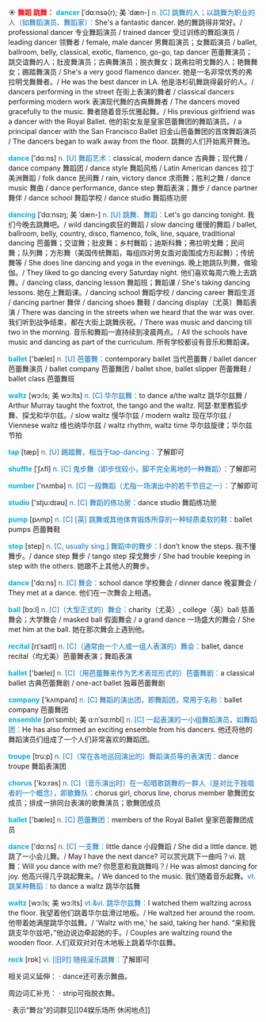 ☀ <font color="red">**舞蹈 跳舞：**</font>
<font color="sky blue">**dancer**</font> [ˈdɑ:nsə(r); 美 ˈdæn-]
<font color="#0070c0">n. [C] 跳舞的人；以跳舞为职业的人（如舞蹈演员、舞蹈家）：</font>She's a fantastic dancer. 她的舞跳得非常好。/ professional dancer 专业舞蹈演员 / trained dancer 受过训练的舞蹈演员 / leading dancer 领舞者 / female, male dancer 男舞蹈演员；女舞蹈演员 / ballet, ballroom, belly, classical, exotic, flamenco, go-go, tap dancer 芭蕾舞演员；跳交谊舞的人；肚皮舞演员；古典舞演员；脱衣舞女；跳弗拉明戈舞的人；艳舞舞女；踢踏舞演员 / She's a very good flamenco dancer. 她是一名非常优秀的弗拉明戈舞舞者。/ He was the best dancer in LA. 他是洛杉矶舞跳得最好的人。/ dancers performing in the street 在街上表演的舞者 / classical dancers performing modern work 表演现代舞的古典舞舞者 / The dancers moved gracefully to the music. 舞者随着音乐优雅起舞。/ His previous girlfriend was a dancer with the Royal Ballet. 他的前女友是皇家芭蕾舞团的舞蹈演员。/ a principal dancer with the San Francisco Ballet 旧金山芭备舞团的首席舞蹈演员 / The dancers began to walk away from the floor. 跳舞的人们开始离开舞池。

<font color="sky blue">**dance**</font> ['dɑːns] 
<font color="#0070c0">n. [U] 舞蹈艺术：</font>classical, modern dance 古典舞；现代舞 / dance company 舞蹈团 / dance style 舞蹈风格 / Latin American dances 拉丁美洲舞蹈 / folk dance 民间舞 / rain, victory dance 求雨舞；胜利之舞 / dance music 舞曲 / dance performance, dance step 舞蹈表演；舞步 / dance partner 舞伴 / dance school 舞蹈学校 / dance studio 舞蹈练功房
           
<font color="sky blue">**dancing**</font> [ˈdɑ:nsɪŋ; 美 ˈdæn-]
<font color="#0070c0">n. [U] 跳舞、舞蹈：</font>Let's go dancing tonight. 我们今晚去跳舞吧。/ wild dancing疯狂的舞蹈 / slow dancing 缓慢的舞蹈 / ballet, ballroom, belly, country, disco, flamenco, folk, line, square, traditional dancing 芭蕾舞；交谊舞；肚皮舞；乡村舞蹈；迪斯科舞；弗拉明戈舞；民间舞；队列舞；方形舞（美国传统舞蹈，每组四对男女面对面围成方形起舞）；传统舞等 / She does line dancing and yoga in the evenings. 晚上她跳队列舞，做瑜伽。/ They liked to go dancing every Saturday night. 他们喜欢每周六晚上去跳舞。/ dancing class, dancing lesson 舞蹈班；舞蹈课 / She's taking dancing lessons. 她在上舞蹈课。/ dancing school 舞蹈学校 / dancing career 舞蹈生涯 / dancing partner 舞伴 / dancing shoes 舞鞋 / dancing display（尤英）舞蹈表演 / There was dancing in the streets when we heard that the war was over. 我们听到战争结束，都在大街上跳舞庆祝。/ There was music and dancing till two in the morning. 音乐和舞蹈一直持续到凌晨两点。/ All the schools have music and dancing as part of the curriculum. 所有学校都设有音乐和舞蹈课。

<font color="sky blue">**ballet**</font> ['bæleɪ] 
<font color="#0070c0">n. [U] 芭蕾舞：</font>contemporary ballet 当代芭蕾舞 / ballet dancer 芭蕾舞演员 / ballet company 芭蕾舞团 / ballet shoe, ballet slipper 芭蕾舞鞋 / ballet class 芭蕾舞班
           
<font color="sky blue">**waltz**</font> [wɔ:ls; 美 wɔ:lts]
<font color="#0070c0">n. [C] 华尔兹舞：</font>to dance a/the waltz 跳华尔兹舞 / Arthur Murray taught the foxtrot, the tango and the waltz. 阿瑟·默里教狐步舞、探戈和华尔兹。/ slow waltz 慢华尔兹 / modern waltz 现在华尔兹 / Viennese waltz 维也纳华尔兹 / waltz rhythm, waltz time 华尔兹旋律；华尔兹节拍

<font color="sky blue">**tap**</font> [tæp] 
<font color="#0070c0">n. [U] 踢踏舞，相当于tap-dancing：</font>了解即可
           
<font color="sky blue">**shuffle**</font> [ˈʃʌfl]
<font color="#0070c0">n. [C] 鬼步舞（即步伐较小，脚不完全离地的一种舞蹈）：</font>了解即可

<font color="sky blue">**number**</font> ['nʌmbə] 
<font color="#0070c0">n. [C] 一段舞蹈（尤指一场演出中的若干节目之一）：</font>了解即可

<font color="sky blue">**studio**</font> ['stju:dɪəʊ] 
<font color="#0070c0">n. [C] 舞蹈的练功房：</font>dance studio 舞蹈练功房

<font color="sky blue">**pump**</font> [pʌmp] 
<font color="#0070c0">n. [C] [英] 跳舞或其他体育锻炼所穿的一种轻质柔软的鞋：</font>ballet pumps 芭蕾舞鞋

<font color="sky blue">**step**</font> [step] 
<font color="#0070c0">n. [C, usually sing.] 舞蹈中的舞步：</font>I don’t know the steps. 我不懂舞步。/ dance step 舞步 / tango step 探戈舞步 / She had trouble keeping in step with the others. 她跟不上其他人的舞步。

<font color="sky blue">**dance**</font> ['dɑːns] 
<font color="#0070c0">n. [C] 舞会：</font>school dance 学校舞会 / dinner dance 晚宴舞会 / They met at a dance. 他们在一次舞会上相遇。

<font color="sky blue">**ball**</font> [bɔ:l] 
<font color="#0070c0">n. [C]（大型正式的）舞会：</font>charity（尤英）, college（英）ball 慈善舞会；大学舞会 / masked ball 假面舞会 / a grand dance 一场盛大的舞会 / She met him at the ball. 她在那次舞会上遇到他。
           
<font color="sky blue">**recital**</font> [rɪˈsaɪtl]
<font color="#0070c0">n. [C]（通常由一个人或一组人表演的）舞会：</font>ballet, dance recital（均尤美）芭蕾舞表演；舞蹈表演

<font color="sky blue">**ballet**</font> ['bæleɪ] 
<font color="#0070c0">n. [C]（用芭蕾舞来作为艺术表现形式的）芭蕾舞剧：</font>a classical ballet 古典芭蕾舞剧 / one-act ballet 独幕芭蕾舞剧

<font color="sky blue">**company**</font> ['kʌmpənɪ] 
<font color="#0070c0">n. [C] 舞蹈的演出团，即舞蹈团，常用于名称：</font>ballet company 芭蕾舞团          
<font color="sky blue">**ensemble**</font> [ɒnˈsɒmbl; 美 ɑ:nˈsɑ:mbl]
<font color="#0070c0">n. [C] 一起表演的一小组舞蹈演员，如舞蹈团：</font>He has also formed an exciting ensemble from his dancers. 他还将他的舞蹈演员们组成了一个人们非常喜欢的舞蹈团。
           
<font color="sky blue">**troupe**</font> [tru:p]
<font color="#0070c0">n. [C]（常在各地巡回演出的）舞蹈演员等的表演团：</font>dance troupe 舞蹈表演团

<font color="sky blue">**chorus**</font> ['kɔ:rəs] 
<font color="#0070c0">n. [C]（音乐演出时）在一起唱歌跳舞的一群人（是对比于独唱者的一个概念），即歌舞队：</font>chorus girl, chorus line, chorus member 歌舞团女成员；排成一排同台表演的歌舞演员；歌舞团成员

<font color="sky blue">**ballet**</font> ['bæleɪ] 
<font color="#0070c0">n. [C] 芭蕾舞团：</font>members of the Royal Ballet 皇家芭蕾舞团成员

<font color="sky blue">**dance**</font> ['dɑːns] 
<font color="#0070c0">n. [C] 一支舞：</font>little dance 小段舞蹈 / She did a little dance. 她跳了一小会儿舞。/ May I have the next dance? 可以赏光跳下一曲吗？vi. 跳舞：</font>Will you dance with me? 你愿意和我跳舞吗？/ He was almost dancing for joy. 他高兴得几乎跳起舞来。/ We danced to the music. 我们随着音乐起舞。<font color="#0070c0">vt. 跳某种舞蹈：</font>to dance a waltz 跳华尔兹舞
           
<font color="sky blue">**waltz**</font> [wɔ:ls; 美 wɔ:lts]
<font color="#0070c0">vt.&vi. 跳华尔兹舞：</font>I watched them waltzing across the floor. 我望着他们跳着华尔兹滑过地板。/ He waltzed her around the room. 他带着她满屋跳华尔兹舞。/ 'Waltz with me,' he said, taking her hand. “来和我跳支华尔兹吧，”他边说边牵起她的手。/ Couples are waltzing round the wooden floor. 人们双双对对在木地板上跳着华尔兹舞。

<font color="sky blue">**rock**</font> [rɒk] 
<font color="#0070c0">vi. [旧时] 随摇滚乐跳舞：</font>了解即可

相关词义延伸：
· dance还可表示舞曲。

周边词汇补充：
· strip可指脱衣舞。

· 表示“舞台”的词群见[[04娱乐场所 休闲地点]]
